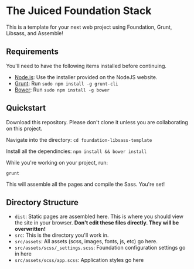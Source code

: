 # The Juiced Foundation Stack

This is a template for your next web project using Foundation, Grunt, Libsass, and Assemble!

## Requirements

You'll need to have the following items installed before continuing.

  * [Node.js](http://nodejs.org): Use the installer provided on the NodeJS website.
  * [Grunt](http://gruntjs.com/): Run `sudo npm install -g grunt-cli`
  * [Bower](http://bower.io): Run `sudo npm install -g bower`


## Quickstart

Download this repository. Please don't clone it unless you are collaborating on this project.

Navigate into the directory:
`cd foundation-libsass-template`

Install all the dependincies:
`npm install && bower install`

While you're working on your project, run:

`grunt`

This will assemble all the pages and compile the Sass. You're set!

## Directory Structure

* `dist`: Static pages are assembled here. This is where you should view the site in your browser. **Don't edit these files directly. They will be overwritten!**
* `src`: This is the directory you'll work in. 
* `src/assets`: All assets (scss, images, fonts, js, etc) go here.
* `src/assets/scss/_settings.scss`: Foundation configuration settings go in here
* `src/assets/scss/app.scss`: Application styles go here
